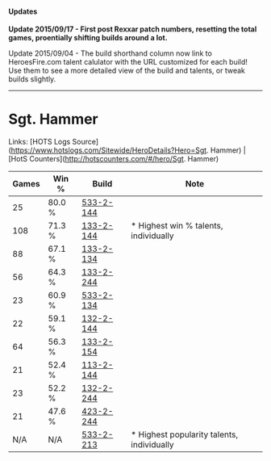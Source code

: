 #### Updates
**Update 2015/09/17 - First post Rexxar patch numbers, resetting the total games, proentially shifting builds around a lot.**

Update 2015/09/04 - The build shorthand column now link to HeroesFire.com talent calulator with the URL customized for each build!  
Use them to see a more detailed view of the build and talents, or tweak builds slightly.

***

# Sgt. Hammer

Links: [HOTS Logs Source](https://www.hotslogs.com/Sitewide/HeroDetails?Hero=Sgt. Hammer) | [HotS Counters](http://hotscounters.com/#/hero/Sgt. Hammer)

Games  | Win %  | Build     | Note
-----  | -----  | -----     | ----
25     | 80.0 % | [533-2-144](http://www.heroesfire.com/hots/talent-calculator/sergeant-hammer#wVCm) | 
108    | 71.3 % | [133-2-144](http://www.heroesfire.com/hots/talent-calculator/sergeant-hammer#hEem) | * Highest win % talents, individually
88     | 67.1 % | [133-2-134](http://www.heroesfire.com/hots/talent-calculator/sergeant-hammer#hEec) | 
56     | 64.3 % | [133-2-244](http://www.heroesfire.com/hots/talent-calculator/sergeant-hammer#hEgK) | 
23     | 60.9 % | [533-2-134](http://www.heroesfire.com/hots/talent-calculator/sergeant-hammer#wVCc) | 
22     | 59.1 % | [132-2-144](http://www.heroesfire.com/hots/talent-calculator/sergeant-hammer#hCCW) | 
64     | 56.3 % | [133-2-154](http://www.heroesfire.com/hots/talent-calculator/sergeant-hammer#hEew) | 
21     | 52.4 % | [113-2-144](http://www.heroesfire.com/hots/talent-calculator/sergeant-hammer#gTpm) | 
23     | 52.2 % | [132-2-244](http://www.heroesfire.com/hots/talent-calculator/sergeant-hammer#hCE4) | 
21     | 47.6 % | [423-2-244](http://www.heroesfire.com/hots/talent-calculator/sergeant-hammer#sIgq) | 
N/A    | N/A    | [533-2-213](http://www.heroesfire.com/hots/talent-calculator/sergeant-hammer#wVDr) | * Highest popularity talents, individually
